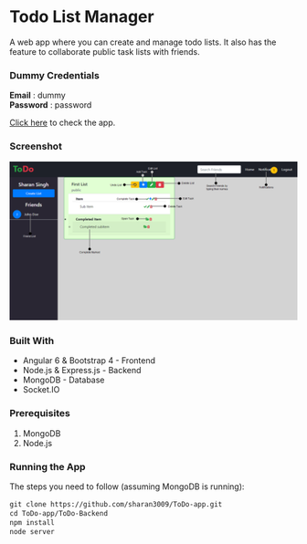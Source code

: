 # Todo List Manager

A web app where you can create and manage todo lists. It also has the feature to collaborate public task lists with friends.

### Dummy Credentials
<b>Email</b> : dummy<br>
<b>Password</b> : password

[Click here](http://todo.sharansingh.xyz) to check the app.

### Screenshot

![](screenshots/home.png)

### Built With
* Angular 6 & Bootstrap 4 - Frontend
* Node.js & Express.js - Backend
* MongoDB - Database
* Socket.IO

### Prerequisites
1. MongoDB
2. Node.js

### Running the App

The steps you need to follow (assuming MongoDB is running):

```shell
git clone https://github.com/sharan3009/ToDo-app.git
cd ToDo-app/ToDo-Backend
npm install
node server
```
